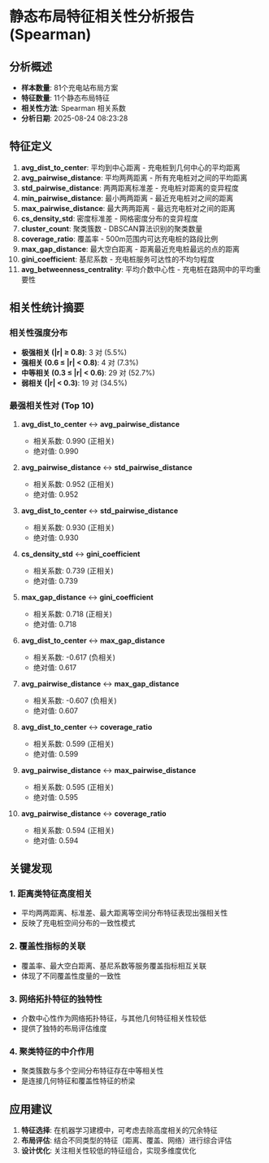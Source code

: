 
# 静态布局特征相关性分析报告 (Spearman)

## 分析概述
- **样本数量**: 81个充电站布局方案
- **特征数量**: 11个静态布局特征
- **相关性方法**: Spearman 相关系数
- **分析日期**: 2025-08-24 08:23:28

## 特征定义

 1. **avg_dist_to_center**: 平均到中心距离 - 充电桩到几何中心的平均距离
 2. **avg_pairwise_distance**: 平均两两距离 - 所有充电桩对之间的平均距离
 3. **std_pairwise_distance**: 两两距离标准差 - 充电桩对距离的变异程度
 4. **min_pairwise_distance**: 最小两两距离 - 最近充电桩对之间的距离
 5. **max_pairwise_distance**: 最大两两距离 - 最远充电桩对之间的距离
 6. **cs_density_std**: 密度标准差 - 网格密度分布的变异程度
 7. **cluster_count**: 聚类簇数 - DBSCAN算法识别的聚类数量
 8. **coverage_ratio**: 覆盖率 - 500m范围内可达充电桩的路段比例
 9. **max_gap_distance**: 最大空白距离 - 距离最近充电桩最远的点的距离
10. **gini_coefficient**: 基尼系数 - 充电桩服务可达性的不均匀程度
11. **avg_betweenness_centrality**: 平均介数中心性 - 充电桩在路网中的平均重要性


## 相关性统计摘要

### 相关性强度分布

- **极强相关 (|r| ≥ 0.8)**: 3 对 (5.5%)
- **强相关 (0.6 ≤ |r| < 0.8)**: 4 对 (7.3%)
- **中等相关 (0.3 ≤ |r| < 0.6)**: 29 对 (52.7%)
- **弱相关 (|r| < 0.3)**: 19 对 (34.5%)

### 最强相关性对 (Top 10)

 1. **avg_dist_to_center** ↔ **avg_pairwise_distance**
    - 相关系数: 0.990 (正相关)
    - 绝对值: 0.990

 2. **avg_pairwise_distance** ↔ **std_pairwise_distance**
    - 相关系数: 0.952 (正相关)
    - 绝对值: 0.952

 3. **avg_dist_to_center** ↔ **std_pairwise_distance**
    - 相关系数: 0.930 (正相关)
    - 绝对值: 0.930

 4. **cs_density_std** ↔ **gini_coefficient**
    - 相关系数: 0.739 (正相关)
    - 绝对值: 0.739

 5. **max_gap_distance** ↔ **gini_coefficient**
    - 相关系数: 0.718 (正相关)
    - 绝对值: 0.718

 6. **avg_dist_to_center** ↔ **max_gap_distance**
    - 相关系数: -0.617 (负相关)
    - 绝对值: 0.617

 7. **avg_pairwise_distance** ↔ **max_gap_distance**
    - 相关系数: -0.607 (负相关)
    - 绝对值: 0.607

 8. **avg_dist_to_center** ↔ **coverage_ratio**
    - 相关系数: 0.599 (正相关)
    - 绝对值: 0.599

 9. **avg_pairwise_distance** ↔ **max_pairwise_distance**
    - 相关系数: 0.595 (正相关)
    - 绝对值: 0.595

10. **avg_pairwise_distance** ↔ **coverage_ratio**
    - 相关系数: 0.594 (正相关)
    - 绝对值: 0.594


## 关键发现

### 1. 距离类特征高度相关
- 平均两两距离、标准差、最大距离等空间分布特征表现出强相关性
- 反映了充电桩空间分布的一致性模式

### 2. 覆盖性指标的关联
- 覆盖率、最大空白距离、基尼系数等服务覆盖指标相互关联
- 体现了不同覆盖性度量的一致性

### 3. 网络拓扑特征的独特性
- 介数中心性作为网络拓扑特征，与其他几何特征相关性较低
- 提供了独特的布局评估维度

### 4. 聚类特征的中介作用
- 聚类簇数与多个空间分布特征存在中等相关性
- 是连接几何特征和覆盖性特征的桥梁

## 应用建议

1. **特征选择**: 在机器学习建模中，可考虑去除高度相关的冗余特征
2. **布局评估**: 结合不同类型的特征（距离、覆盖、网络）进行综合评估
3. **设计优化**: 关注相关性较低的特征组合，实现多维度优化
